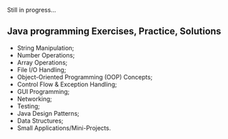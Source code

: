 Still in progress...

## Java programming Exercises, Practice, Solutions
* String Manipulation;
* Number Operations;
* Array Operations;
* File I/O Handling;
* Object-Oriented Programming (OOP) Concepts;
* Control Flow & Exception Handling;
* GUI Programming;
* Networking;
* Testing;
* Java Design Patterns;
* Data Structures;
* Small Applications/Mini-Projects.